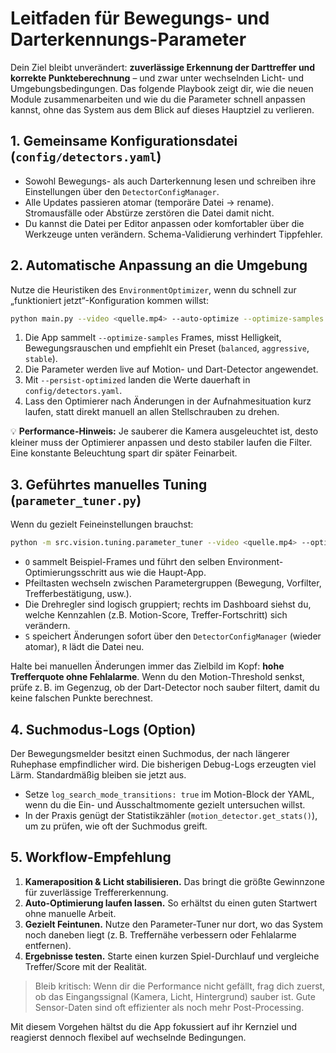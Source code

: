 # Leitfaden für Bewegungs- und Darterkennungs-Parameter

Dein Ziel bleibt unverändert: **zuverlässige Erkennung der Darttreffer und korrekte Punkteberechnung** – und zwar unter wechselnden Licht- und Umgebungsbedingungen. Das folgende Playbook zeigt dir, wie die neuen Module zusammenarbeiten und wie du die Parameter schnell anpassen kannst, ohne das System aus dem Blick auf dieses Hauptziel zu verlieren.

## 1. Gemeinsame Konfigurationsdatei (`config/detectors.yaml`)
- Sowohl Bewegungs- als auch Darterkennung lesen und schreiben ihre Einstellungen über den `DetectorConfigManager`.
- Alle Updates passieren atomar (temporäre Datei → rename). Stromausfälle oder Abstürze zerstören die Datei damit nicht.
- Du kannst die Datei per Editor anpassen oder komfortabler über die Werkzeuge unten verändern. Schema-Validierung verhindert Tippfehler.

## 2. Automatische Anpassung an die Umgebung
Nutze die Heuristiken des `EnvironmentOptimizer`, wenn du schnell zur „funktioniert jetzt“-Konfiguration kommen willst:

```bash
python main.py --video <quelle.mp4> --auto-optimize --optimize-samples 120 --persist-optimized
```

1. Die App sammelt `--optimize-samples` Frames, misst Helligkeit, Bewegungsrauschen und empfiehlt ein Preset (`balanced`, `aggressive`, `stable`).
2. Die Parameter werden live auf Motion- und Dart-Detector angewendet.
3. Mit `--persist-optimized` landen die Werte dauerhaft in `config/detectors.yaml`.
4. Lass den Optimierer nach Änderungen in der Aufnahmesituation kurz laufen, statt direkt manuell an allen Stellschrauben zu drehen.

💡 **Performance-Hinweis:** Je sauberer die Kamera ausgeleuchtet ist, desto kleiner muss der Optimierer anpassen und desto stabiler laufen die Filter. Eine konstante Beleuchtung spart dir später Feinarbeit.

## 3. Geführtes manuelles Tuning (`parameter_tuner.py`)
Wenn du gezielt Feineinstellungen brauchst:

```bash
python -m src.vision.tuning.parameter_tuner --video <quelle.mp4> --optimize-samples 150
```

- `O` sammelt Beispiel-Frames und führt den selben Environment-Optimierungsschritt aus wie die Haupt-App.
- Pfeiltasten wechseln zwischen Parametergruppen (Bewegung, Vorfilter, Trefferbestätigung, usw.).
- Die Drehregler sind logisch gruppiert; rechts im Dashboard siehst du, welche Kennzahlen (z.B. Motion-Score, Treffer-Fortschritt) sich verändern.
- `S` speichert Änderungen sofort über den `DetectorConfigManager` (wieder atomar), `R` lädt die Datei neu.

Halte bei manuellen Änderungen immer das Zielbild im Kopf: **hohe Trefferquote ohne Fehlalarme**. Wenn du den Motion-Threshold senkst, prüfe z. B. im Gegenzug, ob der Dart-Detector noch sauber filtert, damit du keine falschen Punkte berechnest.

## 4. Suchmodus-Logs (Option)
Der Bewegungsmelder besitzt einen Suchmodus, der nach längerer Ruhephase empfindlicher wird. Die bisherigen Debug-Logs erzeugten viel Lärm. Standardmäßig bleiben sie jetzt aus.

- Setze `log_search_mode_transitions: true` im Motion-Block der YAML, wenn du die Ein- und Ausschaltmomente gezielt untersuchen willst.
- In der Praxis genügt der Statistikzähler (`motion_detector.get_stats()`), um zu prüfen, wie oft der Suchmodus greift.

## 5. Workflow-Empfehlung
1. **Kameraposition & Licht stabilisieren.** Das bringt die größte Gewinnzone für zuverlässige Treffererkennung.
2. **Auto-Optimierung laufen lassen.** So erhältst du einen guten Startwert ohne manuelle Arbeit.
3. **Gezielt Feintunen.** Nutze den Parameter-Tuner nur dort, wo das System noch daneben liegt (z. B. Treffernähe verbessern oder Fehlalarme entfernen).
4. **Ergebnisse testen.** Starte einen kurzen Spiel-Durchlauf und vergleiche Treffer/Score mit der Realität.

> Bleib kritisch: Wenn dir die Performance nicht gefällt, frag dich zuerst, ob das Eingangssignal (Kamera, Licht, Hintergrund) sauber ist. Gute Sensor-Daten sind oft effizienter als noch mehr Post-Processing.

Mit diesem Vorgehen hältst du die App fokussiert auf ihr Kernziel und reagierst dennoch flexibel auf wechselnde Bedingungen.
